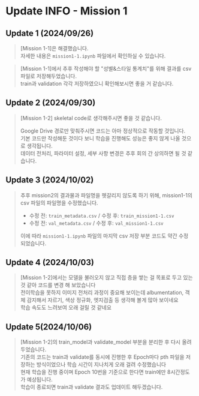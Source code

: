 # Update INFO - Mission 1

## Update 1 (2024/09/26)
> [Mission 1-1]은 해결했습니다.<br>
> 자세한 내용은 `mission1-1.ipynb` 파일에서 확인하실 수 있습니다.

> [Mission 1-1]에서 추후 작성해야 할 "성별&스타일 통계치"를 위해 결과를 csv 파일로 저장해두었습니다.<br>
> train과 validation 각각 저장하였으니 확인해보시면 좋을 거 같습니다.

## Update 2 (2024/09/30)
> [Mission 1-2] skeletal code로 생각해주시면 좋을 것 같습니다.<br>
>
> Google Drive 경로만 맞춰주시면 코드는 아마 정상적으로 작동할 것입니다.<br>
> 기본 코드만 작성해둔 것이다 보니 학습을 진행해도 성능은 좋지 않게 나올 것으로 생각됩니다.<br>
> 데이터 전처리, 파라미터 설정, 세부 사항 변경은 추후 회의 간 상의하면 될 것 같습니다. 


## Update 3 (2024/10/02)
> 추후 mission2의 결과물과 파일명을 헷갈리지 않도록 하기 위해, mission1-1의 csv 파일의 파일명을 수정했습니다.<br>
> - 수정 전: `train_metadata.csv` / 수정 후: `train_mission1-1.csv`
> - 수정 전: `val_metadata.csv` / 수정 후: `val_mission1-1.csv`
>
> 이에 따라 `mission1-1.ipynb` 파일의 마지막 csv 저장 부분 코드도 약간 수정 되었습니다.

## Update 4 (2024/10/03)
> [Mission 1-2]에서는 모델을 불러오지 않고 직접 층을 쌓는 걸 목표로 두고 있는 것 같아 코드를 변경 해 보았습니다<br>
> 전이학습을 못하지 이미지 전처리 과정이 중요해 보이는데 albumentation, 객체 감지해서 자르기, 색상 정규화, 엣지검출 등 생각해 볼게 많아 보이네요<br>
> 학습 속도도 느려보여 오래 걸릴 것 같네요


## Update 5(2024/10/06)
> [Mission 1-2]의 train_model과 validate_model 부분을 분리한 후 다시 올려두었습니다.<br>
> 기존의 코드는 train과 validate를 동시에 진행한 후 Epoch마다 pth 파일을 저장하는 방식이었으나 학습 시간이 지나치게 오래 걸려 수정했습니다<br>
> 현재 학습을 진행 중이며 Epoch 10번을 기준으로 한다면 train에만 8시간정도가 예상됩니다.<br>
> 학습이 종료되면 train과 validate 결과도 업데이트 해두겠습니다.<br>
